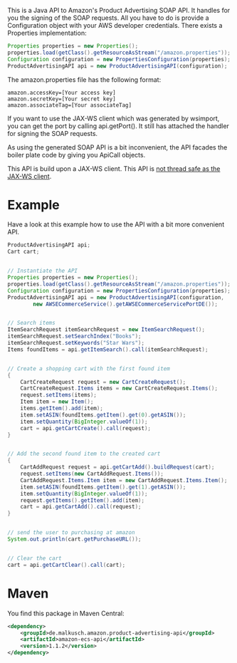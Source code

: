 This is a Java API to Amazon's Product Advertising SOAP API. It handles for you the signing
of the SOAP requests. All you have to do is provide a Configuration object with your
AWS developer credentials. There exists a Properties implementation: 

```java
Properties properties = new Properties();
properties.load(getClass().getResourceAsStream("/amazon.properties"));
Configuration configuration = new PropertiesConfiguration(properties);
ProductAdvertisingAPI api = new ProductAdvertisingAPI(configuration);
```

The amazon.properties file has the following format:

```
amazon.accessKey=[Your access key]
amazon.secretKey=[Your secret key]
amazon.associateTag=[Your associateTag]
```


If you want to use the JAX-WS client which was generated by wsimport, you can get the port
by calling api.getPort(). It still has attached the handler for signing the SOAP requests.

As using the generated SOAP API is a bit inconvenient, the API facades the boiler plate
code by giving you ApiCall objects.

This API is build upon a JAX-WS client. This API is
[not thread safe as the JAX-WS client](https://cwiki.apache.org/CXF/faq.html#FAQ-AreJAXWSclientproxiesthreadsafe%253F). 


# Example
Have a look at this example how to use the API with a bit more convenient API.

```java
ProductAdvertisingAPI api;
Cart cart;


// Instantiate the API
Properties properties = new Properties();
properties.load(getClass().getResourceAsStream("/amazon.properties"));
Configuration configuration = new PropertiesConfiguration(properties);
ProductAdvertisingAPI api = new ProductAdvertisingAPI(configuration,
        new AWSECommerceService().getAWSECommerceServicePortDE());


// Search items
ItemSearchRequest itemSearchRequest = new ItemSearchRequest();
itemSearchRequest.setSearchIndex("Books");
itemSearchRequest.setKeywords("Star Wars");
Items foundItems = api.getItemSearch().call(itemSearchRequest);


// Create a shopping cart with the first found item
{
    CartCreateRequest request = new CartCreateRequest();
    CartCreateRequest.Items items = new CartCreateRequest.Items();
    request.setItems(items);
    Item item = new Item();
    items.getItem().add(item);
    item.setASIN(foundItems.getItem().get(0).getASIN());
    item.setQuantity(BigInteger.valueOf(1));
    cart = api.getCartCreate().call(request);
}


// Add the second found item to the created cart
{
    CartAddRequest request = api.getCartAdd().buildRequest(cart);
    request.setItems(new CartAddRequest.Items());
    CartAddRequest.Items.Item item = new CartAddRequest.Items.Item();
    item.setASIN(foundItems.getItem().get(1).getASIN());
    item.setQuantity(BigInteger.valueOf(1));
    request.getItems().getItem().add(item);
    cart = api.getCartAdd().call(request);
}


// send the user to purchasing at amazon
System.out.println(cart.getPurchaseURL());


// Clear the cart
cart = api.getCartClear().call(cart);
```
    

# Maven
You find this package in Maven Central:
```xml
<dependency>
    <groupId>de.malkusch.amazon.product-advertising-api</groupId>
    <artifactId>amazon-ecs-api</artifactId>
    <version>1.1.2</version>
</dependency>
```

